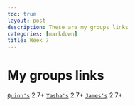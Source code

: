```yaml
---
toc: true
layout: post
description: These are my groups links
categories: [markdown]
title: Week 7
---
```


# My groups links 
[`Quinn's`](https://github.com/gigtieup/quinnbireley7/issues/7)
2.7+
[`Yasha's`](https://github.com/yashakhoshini/yasha-fastpages/issues/8#issue-1385135683)
2.7+
[`James's`](https://github.com/jameshunter12/james-fastpage/issues/7#issue-1386700923)
2.7+